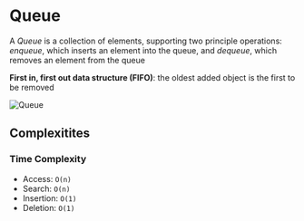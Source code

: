 # Queue

A *Queue* is a collection of elements, supporting two principle operations: *enqueue*, which inserts an element into the queue, and *dequeue*, which removes an element from the queue

**First in, first out data structure (FIFO)**: the oldest added object is the first to be removed

![Queue](../../../assets/queue.svgß)

## Complexitites

### Time Complexity

- Access: `O(n)`
- Search: `O(n)`
- Insertion: `O(1)`
- Deletion: `O(1)`